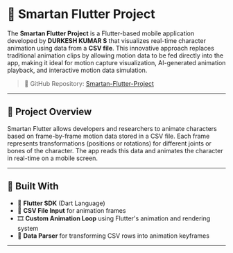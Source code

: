 # 📱 Smartan Flutter Project

The **Smartan Flutter Project** is a Flutter-based mobile application developed by **DURKESH KUMAR S** that visualizes real-time character animation using data from a **CSV file**. This innovative approach replaces traditional animation clips by allowing motion data to be fed directly into the app, making it ideal for motion capture visualization, AI-generated animation playback, and interactive motion data simulation.

> 🔗 GitHub Repository: [Smartan-Flutter-Project](https://github.com/DURKESH-KUMAR/Smartan-Flutter-Project.git)

---

## 🚀 Project Overview

Smartan Flutter allows developers and researchers to animate characters based on frame-by-frame motion data stored in a CSV file. Each frame represents transformations (positions or rotations) for different joints or bones of the character. The app reads this data and animates the character in real-time on a mobile screen.

---

## 🧰 Built With

- 🧩 **Flutter SDK** (Dart Language)
- 📄 **CSV File Input** for animation frames
- 🎞️ **Custom Animation Loop** using Flutter's animation and rendering system
- 🧠 **Data Parser** for transforming CSV rows into animation keyframes

---

